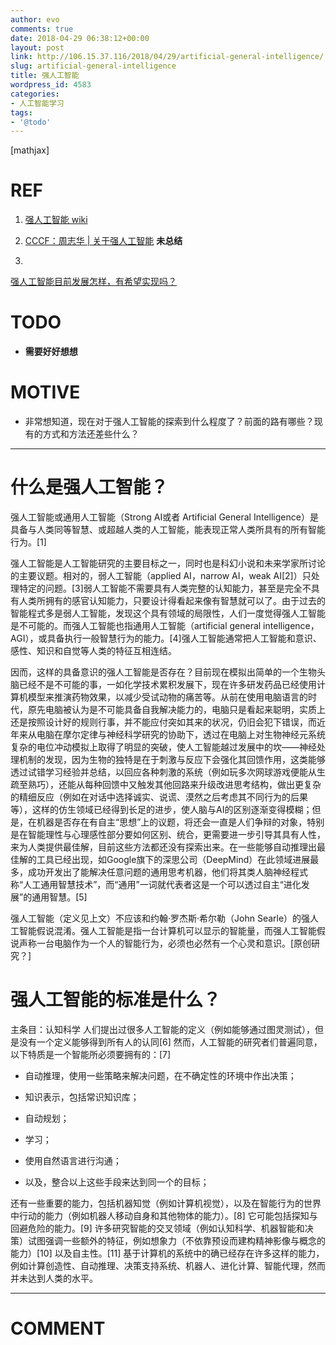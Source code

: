 ```yaml
---
author: evo
comments: true
date: 2018-04-29 06:38:12+00:00
layout: post
link: http://106.15.37.116/2018/04/29/artificial-general-intelligence/
slug: artificial-general-intelligence
title: 强人工智能
wordpress_id: 4583
categories:
- 人工智能学习
tags:
- '@todo'
---
```


<!-- more -->

[mathjax]


# REF





 	
  1. [强人工智能 wiki](https://zh.wikipedia.org/wiki/%E5%BC%B7%E4%BA%BA%E5%B7%A5%E6%99%BA%E6%85%A7)

 	
  2. [CCCF：周志华 | 关于强人工智能](https://www.leiphone.com/news/201801/i3y36GjA4SdwpGuC.html) **未总结**

 	
  3. 


[强人工智能目前发展怎样，有希望实现吗？](https://www.zhihu.com/question/50049187)







# TODO





 	
  * **需要好好想想**




# MOTIVE





 	
  * 非常想知道，现在对于强人工智能的探索到什么程度了？前面的路有哪些？现有的方式和方法还差些什么？





* * *





# 什么是强人工智能？


强人工智能或通用人工智能（Strong AI或者 Artificial General Intelligence）是具备与人类同等智慧、或超越人类的人工智能，能表现正常人类所具有的所有智能行为。[1]

强人工智能是人工智能研究的主要目标之一，同时也是科幻小说和未来学家所讨论的主要议题。相对的，弱人工智能（applied AI，narrow AI，weak AI[2]）只处理特定的问题。[3]弱人工智能不需要具有人类完整的认知能力，甚至是完全不具有人类所拥有的感官认知能力，只要设计得看起来像有智慧就可以了。由于过去的智能程式多是弱人工智能，发现这个具有领域的局限性，人们一度觉得强人工智能是不可能的。而强人工智能也指通用人工智能（artificial general intelligence，AGI），或具备执行一般智慧行为的能力。[4]强人工智能通常把人工智能和意识、感性、知识和自觉等人类的特征互相连结。

因而，这样的具备意识的强人工智能是否存在？目前现在模拟出简单的一个生物头脑已经不是不可能的事，一如化学技术累积发展下，现在许多研发药品已经使用计算机模型来推演药物效果，以减少受试动物的痛苦等。从前在使用电脑语言的时代，原先电脑被认为是不可能具备自我解决能力的，电脑只是看起来聪明，实质上还是按照设计好的规则行事，并不能应付突如其来的状况，仍旧会犯下错误，而近年来从电脑在摩尔定律与神经科学研究的协助下，透过在电脑上对生物神经元系统复杂的电位冲动模拟上取得了明显的突破，使人工智能越过发展中的坎——神经处理机制的发现，因为生物的独特是在于刺激与反应下会强化其回馈作用，这类能够透过试错学习经验并总结，以回应各种刺激的系统（例如玩多次网球游戏便能从生疏至熟巧），还能从每种回馈中又触发其他回路来升级改进思考结构，做出更复杂的精细反应（例如在对话中选择诚实、说谎、漠然之后考虑其不同行为的后果等），这样的仿生领域已经得到长足的进步，使人脑与AI的区别逐渐变得模糊；但是，在机器是否存在有自主“思想”上的议题，将还会一直是人们争辩的对象，特别是在智能理性与心理感性部分要如何区别、统合，更需要进一步引导其具有人性，来为人类提供最佳解，目前这些方法都还没有探索出来。在一些能够自动推理出最佳解的工具已经出现，如Google旗下的深思公司（DeepMind）在此领域进展最多，成功开发出了能解决任意问题的通用思考机器，他们将其类人脑神经程式称“人工通用智慧技术”，而“通用”一词就代表者这是一个可以透过自主“进化发展”的通用智慧。[5]

强人工智能（定义见上文）不应该和约翰·罗杰斯·希尔勒（John Searle）的强人工智能假说混淆。强人工智能是指一台计算机可以显示的智能量，而强人工智能假说声称一台电脑作为一个人的智能行为，必须也必然有一个心灵和意识。[原创研究？]


# 强人工智能的标准是什么？


主条目：认知科学
人们提出过很多人工智能的定义（例如能够通过图灵测试），但是没有一个定义能够得到所有人的认同[6] 然而，人工智能的研究者们普遍同意，以下特质是一个智能所必须要拥有的：[7]



 	
  * 自动推理，使用一些策略来解决问题，在不确定性的环境中作出决策；

 	
  * 知识表示，包括常识知识库；

 	
  * 自动规划；

 	
  * 学习；

 	
  * 使用自然语言进行沟通；

 	
  * 以及，整合以上这些手段来达到同一个的目标；


还有一些重要的能力，包括机器知觉（例如计算机视觉），以及在智能行为的世界中行动的能力（例如机器人移动自身和其他物体的能力）。[8] 它可能包括探知与回避危险的能力。[9] 许多研究智能的交叉领域（例如认知科学、机器智能和决策）试图强调一些额外的特征，例如想象力（不依靠预设而建构精神影像与概念的能力）[10] 以及自主性。[11] 基于计算机的系统中的确已经存在许多这样的能力，例如计算创造性、自动推理、决策支持系统、机器人、进化计算、智能代理，然而并未达到人类的水平。

















* * *





# COMMENT



